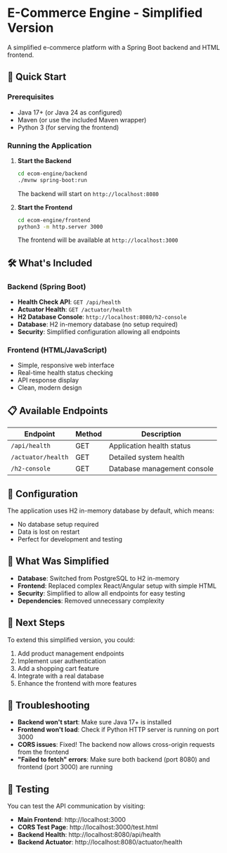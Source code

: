 # E-Commerce Engine - Simplified Version

A simplified e-commerce platform with a Spring Boot backend and HTML frontend.

## 🚀 Quick Start

### Prerequisites
- Java 17+ (or Java 24 as configured)
- Maven (or use the included Maven wrapper)
- Python 3 (for serving the frontend)

### Running the Application

1. **Start the Backend**
   ```bash
   cd ecom-engine/backend
   ./mvnw spring-boot:run
   ```
   The backend will start on `http://localhost:8080`

2. **Start the Frontend**
   ```bash
   cd ecom-engine/frontend
   python3 -m http.server 3000
   ```
   The frontend will be available at `http://localhost:3000`

## 🛠️ What's Included

### Backend (Spring Boot)
- **Health Check API**: `GET /api/health`
- **Actuator Health**: `GET /actuator/health`
- **H2 Database Console**: `http://localhost:8080/h2-console`
- **Database**: H2 in-memory database (no setup required)
- **Security**: Simplified configuration allowing all endpoints

### Frontend (HTML/JavaScript)
- Simple, responsive web interface
- Real-time health status checking
- API response display
- Clean, modern design

## 📋 Available Endpoints

| Endpoint | Method | Description |
|----------|--------|-------------|
| `/api/health` | GET | Application health status |
| `/actuator/health` | GET | Detailed system health |
| `/h2-console` | GET | Database management console |

## 🔧 Configuration

The application uses H2 in-memory database by default, which means:
- No database setup required
- Data is lost on restart
- Perfect for development and testing

## 🎯 What Was Simplified

- **Database**: Switched from PostgreSQL to H2 in-memory
- **Frontend**: Replaced complex React/Angular setup with simple HTML
- **Security**: Simplified to allow all endpoints for easy testing
- **Dependencies**: Removed unnecessary complexity

## 🚀 Next Steps

To extend this simplified version, you could:
1. Add product management endpoints
2. Implement user authentication
3. Add a shopping cart feature
4. Integrate with a real database
5. Enhance the frontend with more features

## 🐛 Troubleshooting

- **Backend won't start**: Make sure Java 17+ is installed
- **Frontend won't load**: Check if Python HTTP server is running on port 3000
- **CORS issues**: Fixed! The backend now allows cross-origin requests from the frontend
- **"Failed to fetch" errors**: Make sure both backend (port 8080) and frontend (port 3000) are running

## 🧪 Testing

You can test the API communication by visiting:
- **Main Frontend**: http://localhost:3000
- **CORS Test Page**: http://localhost:3000/test.html
- **Backend Health**: http://localhost:8080/api/health
- **Backend Actuator**: http://localhost:8080/actuator/health
